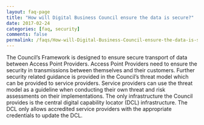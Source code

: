 ```yaml
---
layout: faq-page
title: "How will Digital Business Council ensure the data is secure?"
date: 2017-02-24
categories: [faq, security]
comments: false
permalink: /faqs/How-will-Digital-Business-Council-ensure-the-data-is-secure/
---
```

The Council’s Framework is designed to ensure secure transport of data between Access Point Providers. Access Point Providers need to ensure the security in transmissions between themselves and their customers. Further security related guidance is provided in the Council’s threat model which can be provided to service providers. Service providers can use the threat model as a guideline when conducting their own threat and risk assessments on their implementations. The only infrastructure the Council provides is the central digital capability locator (DCL) infrastructure. The DCL only allows accredited service providers with the appropriate credentials to update the DCL. 
